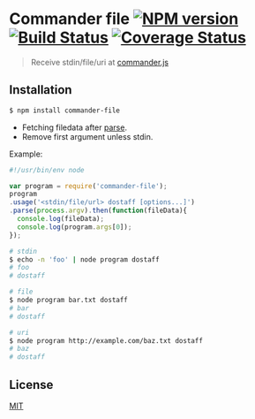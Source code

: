 # Commander file [![NPM version][npm-image]][npm] [![Build Status][travis-image]][travis] [![Coverage Status][coveralls-image]][coveralls]

> Receive stdin/file/uri at [commander.js](https://github.com/tj/commander.js)

## Installation
```bash
$ npm install commander-file
```

* Fetching filedata after [parse](https://github.com/tj/commander.js#option-parsing).
* Remove first argument unless stdin.

Example:

```js
#!/usr/bin/env node

var program = require('commander-file');
program
.usage('<stdin/file/url> dostaff [options...]')
.parse(process.argv).then(function(fileData){
  console.log(fileData);
  console.log(program.args[0]);
});
```

```bash
# stdin
$ echo -n 'foo' | node program dostaff
# foo
# dostaff

# file
$ node program bar.txt dostaff
# bar
# dostaff

# uri
$ node program http://example.com/baz.txt dostaff
# baz
# dostaff
```

License
---
[MIT][License]

[License]: http://59naga.mit-license.org/

[npm-image]:https://img.shields.io/npm/v/commander-file.svg?style=flat-square
[npm]: https://npmjs.org/package/commander-file
[travis-image]: http://img.shields.io/travis/59naga/commander-file.svg?style=flat-square
[travis]: https://travis-ci.org/59naga/commander-file
[coveralls-image]: http://img.shields.io/coveralls/59naga/commander-file.svg?style=flat-square
[coveralls]: https://coveralls.io/r/59naga/commander-file?branch=master
